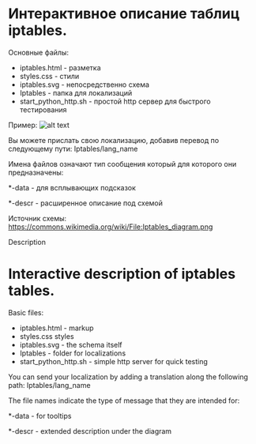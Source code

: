 # Интерактивное описание таблиц iptables.

Основные файлы:

- iptables.html - разметка
- styles.css - стили
- iptables.svg - непосредственно схема
- Iptables - папка для локализаций
- start_python_http.sh - простой http сервер для быстрого тестирования

Пример:
![alt text](https://github.com/zersh01/iptables_interactive_scheme/raw/main/iptables_example.gif "iptables")


Вы можете прислать свою локализацию, добавив  перевод по следующему пути: Iptables/lang_name

Имена файлов означают тип сообщения который для которого они предназначены:

*-data - для всплывающих подсказок

*-descr - расширенное описание под схемой


Источник схемы: https://commons.wikimedia.org/wiki/File:Iptables_diagram.png

Description

# Interactive description of iptables tables.

Basic files:

- iptables.html - markup
- styles.css styles
- iptables.svg - the schema itself
- Iptables - folder for localizations
- start_python_http.sh - simple http server for quick testing


You can send your localization by adding a translation along the following path: Iptables/lang_name

The file names indicate the type of message that they are intended for:

*-data - for tooltips

*-descr - extended description under the diagram
